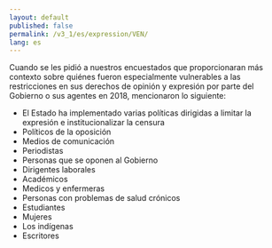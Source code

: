 ```yaml
---
layout: default
published: false
permalink: /v3_1/es/expression/VEN/
lang: es
---
```


Cuando se les pidió a nuestros encuestados que proporcionaran más contexto sobre quiénes fueron especialmente vulnerables a las restricciones en sus derechos de opinión y expresión por parte del Gobierno o sus agentes en 2018, mencionaron lo siguiente:
-	El Estado ha implementado varias políticas dirigidas a limitar la expresión e institucionalizar la censura
-	Políticos de la oposición
-	Medios de comunicación
-	Periodistas
-	Personas que se oponen al Gobierno
-	Dirigentes laborales
-	Académicos
-	Medicos y enfermeras
-	Personas con problemas de salud crónicos
-	Estudiantes
-	Mujeres
-	Los indígenas
-	Escritores

